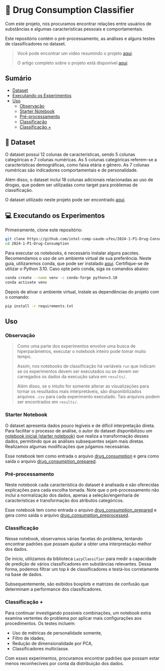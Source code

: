 # :pill: Drug Consumption Classifier

Com este projeto, nós procuramos encontrar relações entre usuários de substâncias e algumas características pessoais e comportamentais.

Este repositório contém o pré-processamento, as análises e alguns testes de classificadores no dataset.

> Você pode encontrar um vídeo resumindo o projeto [aqui](https://www.youtube.com/watch?v=QMbaKQqQSow).
>
> O artigo completo sobre o projeto está disponível [aqui](report/2024_1_P1_Drug_Consumption.pdf).

## Sumário
- [Dataset](#dataset)
- [Executando os Experimentos](#executando-os-experimentos)
- [Uso](#uso)
  - [Observação](#observação)
  - [Starter Notebook](#starter-notebook)
  - [Pré-processamento](#pré-processamento)
  - [Classificação](#classificação)
  - [Classificação +](#classificação-plus)

<div id="dataset"></div>

## :open_file_folder: Dataset

O dataset possui 12 colunas de características, sendo 5 colunas categóricas e 7 colunas numéricas. As 5 colunas categóricas referem-se a características demográficas, como faixa etária e gênero. As 7 colunas numéricas são indicadores comportamentais e de personalidade.

Além disso, o dataset inclui 18 colunas adicionais relacionadas ao uso de drogas, que podem ser utilizadas como target para problemas de classificação.

O dataset utilizado neste projeto pode ser encontrado [aqui](https://www.kaggle.com/datasets/mexwell/drug-consumption-classification).

<div id="executando-os-experimentos"></div>

## :computer: Executando os Experimentos

Primeiramente, clone este repositório:

```bash
git clone https://github.com/intel-comp-saude-ufes/2024-1-P1-Drug-Consumption.git
cd 2024-1-P1-Drug-Consumption
```

Para executar os notebooks, é necessário instalar alguns pacotes. Recomendamos o uso de um ambiente virtual de sua preferência. Neste guia, utilizaremos conda, que pode ser instalado [aqui](https://conda.io/projects/conda/en/latest/user-guide/install/index.html). Certifique-se de utilizar o Python 3.10. Caso opte pelo conda, siga os comandos abaixo:

```bash
conda create --name venv -c conda-forge python=3.10
conda activate venv
```

Depois de ativar o ambiente virtual, instale as dependências do projeto com o comando:

```bash
pip install -r requirements.txt
```

<div id="uso"></div>

## Uso

<div id="observação"></div>

### Observação

> Como uma parte dos experimentos envolve uma busca de hiperparâmetros, executar o notebook inteiro pode tomar muito tempo.
>
> Assim, nos notebooks de classificação há variáveis `run` que indicam se os experimentos devem ser executados ou se devem ser carregados os dados da execução salva em `results/`.
>
> Além disso, se o intuito for somente alterar as visualizações para tornar os resultados mais interpretáveis, são disponibilizados arquivos `.csv` para cada experimento executado. Tais arquivos podem ser encontrados em `results/`.

<div id="starter-notebook"></div>

### Starter Notebook

O dataset apresenta dados pouco legíveis e de difícil interpretação direta. Para facilitar o processo de análise, o autor do dataset disponibilizou um [notebook inicial (starter notebook)](starter_notebook.ipynb) que realiza a transformação desses dados, permitindo que as análises subsequentes sejam mais diretas. Realizamos algumas modificações que julgamos necessárias.

Esse notebook tem como entrada o arquivo [drug_consumption](data/drug_consumption.csv) e gera como saída o arquivo [drug_consumption_prepared](data/drug_consumption_prepared.csv).

<div id="pré-processamento"></div>

### Pré-processamento

Neste notebook cada característica do dataset é analisada e são oferecidas explicações para cada escolha tomada. Note que o pré-processamento não inclui a normalização dos dados, apenas a seleção/engenharia de características e transformação dos atributos categóricos.

Esse notebook tem como entrada o arquivo [drug_consumption_prepared](data/drug_consumption_prepared.csv) e gera como saída o arquivo [drug_consumption_preprocessed](data/drug_consumption_preprocessed.csv).

<div id="classificação"></div>

### Classificação

Nesse notebook, observamos várias facetas do problema, tentando encontrar padrões que possam ajudar a obter uma interpretação melhor dos dados.

De início, utilizamos da biblioteca `LazyClassifier` para medir a capacidade de predição de vários classificadores em substâncias relevantes. Dessa forma, podemos filtrar um top $k$ de classificadores e testá-los corretamente na base de dados.

Subsequentemente, são exibidos boxplots e matrizes de confusão que determinam a performance dos classificadores.

<div id="classificação-plus"></div>

### Classificação +

Para continuar investigando possíveis combinações, um notebook extra examina vertentes do problema por aplicar mais configurações aos procedimentos. Os testes incluem:
 
 - Uso de métricas de personalidade somente,
 - Filtro de idades,
 - Redução de dimensionalidade por PCA,
 - Classificadores multiclasse.

Com esses experimentos, procuramos encontrar padrões que possam estar menos reconhecíveis por conta da distribuição dos dados.